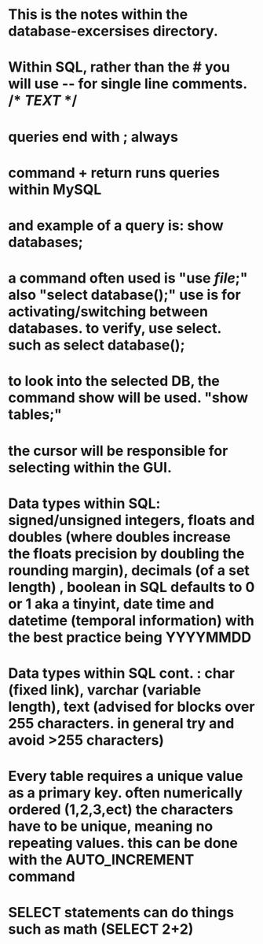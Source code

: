 # This is the notes within the database-excersises directory. 
#

# Within SQL, rather than the # you will use -- for single line comments. /* *TEXT* */ 
# queries end with ; always
# command + return runs queries within MySQL
# and example of a query is:   show databases;
# a command often used is "use *file*;" also "select database();" use is for activating/switching between databases. to verify, use select. such as select database();
# to look into the selected DB, the command show will be used. "show tables;"
# the cursor will be responsible for selecting within the GUI. 

# Data types within SQL: signed/unsigned integers, floats and doubles (where doubles increase the floats precision by doubling the rounding margin), decimals (of a set length) , boolean in SQL defaults to 0 or 1 aka a tinyint, date time and datetime (temporal information) with the best practice being YYYYMMDD
# Data types within SQL cont. : char (fixed link), varchar (variable length), text (advised for blocks over 255 characters. in general try and avoid >255 characters)
# Every table requires a unique value as a primary key. often numerically ordered (1,2,3,ect) the characters have to be unique, meaning no repeating values. this can be done with the AUTO_INCREMENT command
# 
# SELECT statements can do things such as math (SELECT 2+2) 
